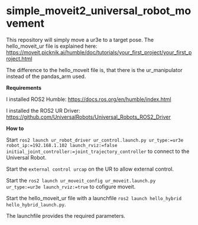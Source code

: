 # simple_moveit2_universal_robot_movement

This repository will simply move a ur3e to a target pose. 
The hello_moveit_ur file is explained here: https://moveit.picknik.ai/humble/doc/tutorials/your_first_project/your_first_project.html

The difference to the hello_moveit file is, that there is the ur_manipulator instead of the pandas_arm used.


**Requirements** 

I installed ROS2 Humble: https://docs.ros.org/en/humble/index.html

I installed the ROS2 UR Driver: https://github.com/UniversalRobots/Universal_Robots_ROS2_Driver

**How to**

Start `ros2 launch ur_robot_driver ur_control.launch.py ur_type:=ur3e robot_ip:=192.168.1.102 launch_rviz:=false initial_joint_controller:=joint_trajectory_controller` to connect to the Universal Robot. 

Start the `external control urcap` on the UR to allow external control. 

Start the `ros2 launch ur_moveit_config ur_moveit.launch.py ur_type:=ur3e launch_rviz:=true` to cofigure moveit. 

Start the hello_moveit_ur file with a launchfile `ros2 launch hello_hybrid hello_hybrid_launch.py`.

The launchfile provides the required parameters.

